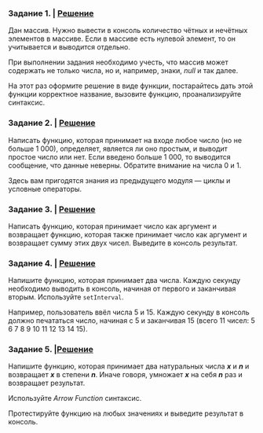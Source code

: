 ### Задание 1. | [Решение](module6_homework_1.js)

Дан массив. Нужно вывести в консоль количество чётных и нечётных элементов в массиве.
Если в массиве есть нулевой элемент, то он учитывается и выводится отдельно.

При выполнении задания необходимо учесть, что массив может содержать не только числа, но и, например, знаки, _null_ и так далее.

На этот раз оформите решение в виде функции, постарайтесь дать этой функции корректное название, вызовите функцию, проанализируйте синтаксис.

### Задание 2. | [Решение](module6_homework_2.js)
Написать функцию, которая принимает на входе любое число (но не больше 1 000), определяет, является ли оно простым,
и выводит простое число или нет. Если введено больше 1 000, то выводится сообщение,
что данные неверны. Обратите внимание на числа 0 и 1.

Здесь вам пригодятся знания из предыдущего модуля — циклы и условные операторы.

### Задание 3. | [Решение](module6_homework_3.js)
Написать функцию, которая принимает число как аргумент и возвращает функцию, 
которая также принимает число как аргумент и возвращает сумму этих двух чисел. Выведите в консоль результат.

### Задание 4. | [Решение](module6_homework_4.js)
Напишите функцию, которая принимает два числа. Каждую секунду необходимо выводить в консоль,
начиная от первого и заканчивая вторым. Используйте `setInterval`.

Например, пользователь ввёл числа 5 и 15. Каждую секунду в консоль должно печататься число,
начиная с 5 и заканчивая 15 (всего 11 чисел: 5 6 7 8 9 10 11 12 13 14 15).

### Задание 5. |[Решение](module6_homework_5.js)
Напишите функцию, которая принимает два натуральных числа **_x_** и **_n_** и возвращает **_x_** в степени **_n_**.
Иначе говоря, умножает **_x_** на себя **_n_** раз и возвращает результат.

Используйте _Arrow Function_ синтаксис.

Протестируйте функцию на любых значениях и выведите результат в консоль.
